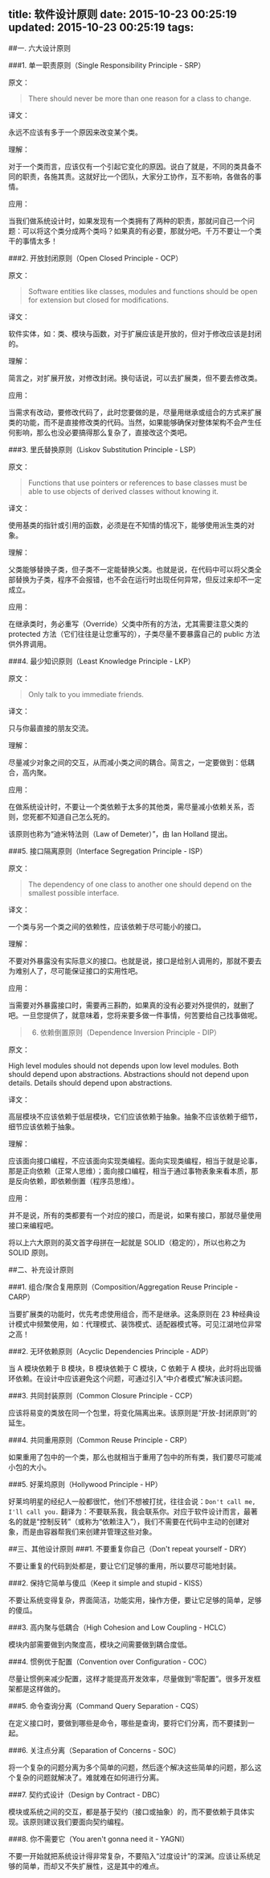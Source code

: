 title: 软件设计原则
date: 2015-10-23 00:25:19
updated: 2015-10-23 00:25:19
tags:
---

  
##一. 六大设计原则


###1. 单一职责原则（Single Responsibility Principle - SRP）

原文：

>There should never be more than one reason for a class to change.

译文：

永远不应该有多于一个原因来改变某个类。

理解：

对于一个类而言，应该仅有一个引起它变化的原因。说白了就是，不同的类具备不同的职责，各施其责。这就好比一个团队，大家分工协作，互不影响，各做各的事情。

应用：

当我们做系统设计时，如果发现有一个类拥有了两种的职责，那就问自己一个问题：可以将这个类分成两个类吗？如果真的有必要，那就分吧。千万不要让一个类干的事情太多！


###2. 开放封闭原则（Open Closed Principle - OCP）

原文：

>Software entities like classes, modules and functions should be open for extension but closed for modifications.

译文：

软件实体，如：类、模块与函数，对于扩展应该是开放的，但对于修改应该是封闭的。

理解：

简言之，对扩展开放，对修改封闭。换句话说，可以去扩展类，但不要去修改类。

应用：

当需求有改动，要修改代码了，此时您要做的是，尽量用继承或组合的方式来扩展类的功能，而不是直接修改类的代码。当然，如果能够确保对整体架构不会产生任何影响，那么也没必要搞得那么复杂了，直接改这个类吧。

###3. 里氏替换原则（Liskov Substitution Principle - LSP）

原文：

>Functions that use pointers or references to base classes must be able to use objects of derived classes without knowing it.

译文：

使用基类的指针或引用的函数，必须是在不知情的情况下，能够使用派生类的对象。

理解：

父类能够替换子类，但子类不一定能替换父类。也就是说，在代码中可以将父类全部替换为子类，程序不会报错，也不会在运行时出现任何异常，但反过来却不一定成立。

应用：

在继承类时，务必重写（Override）父类中所有的方法，尤其需要注意父类的 protected 方法（它们往往是让您重写的），子类尽量不要暴露自己的 public 方法供外界调用。

###4. 最少知识原则（Least Knowledge Principle - LKP）

原文：

>Only talk to you immediate friends.

译文：

只与你最直接的朋友交流。

理解：

尽量减少对象之间的交互，从而减小类之间的耦合。简言之，一定要做到：低耦合，高内聚。

应用：

在做系统设计时，不要让一个类依赖于太多的其他类，需尽量减小依赖关系，否则，您死都不知道自己怎么死的。

该原则也称为“迪米特法则（Law of Demeter）”，由 Ian Holland 提出。

###5. 接口隔离原则（Interface Segregation Principle - ISP）

原文：

>The dependency of one class to another one should depend on the smallest possible interface.

译文：

一个类与另一个类之间的依赖性，应该依赖于尽可能小的接口。

理解：

不要对外暴露没有实际意义的接口。也就是说，接口是给别人调用的，那就不要去为难别人了，尽可能保证接口的实用性吧。

应用：

当需要对外暴露接口时，需要再三斟酌，如果真的没有必要对外提供的，就删了吧。一旦您提供了，就意味着，您将来要多做一件事情，何苦要给自己找事做呢。

>6. 依赖倒置原则（Dependence Inversion Principle - DIP）

原文：

High level modules should not depends upon low level modules. Both should depend upon abstractions. Abstractions should not depend upon details. Details should depend upon abstractions.

译文：

高层模块不应该依赖于低层模块，它们应该依赖于抽象。抽象不应该依赖于细节，细节应该依赖于抽象。

理解：

应该面向接口编程，不应该面向实现类编程。面向实现类编程，相当于就是论事，那是正向依赖（正常人思维）；面向接口编程，相当于通过事物表象来看本质，那是反向依赖，即依赖倒置（程序员思维）。

应用：

并不是说，所有的类都要有一个对应的接口，而是说，如果有接口，那就尽量使用接口来编程吧。

将以上六大原则的英文首字母拼在一起就是 SOLID（稳定的），所以也称之为 SOLID 原则。


##二、补充设计原则

###1. 组合/聚合复用原则（Composition/Aggregation Reuse Principle - CARP）

当要扩展类的功能时，优先考虑使用组合，而不是继承。这条原则在 23 种经典设计模式中频繁使用，如：代理模式、装饰模式、适配器模式等。可见江湖地位非常之高！

###2. 无环依赖原则（Acyclic Dependencies Principle - ADP）

当 A 模块依赖于 B 模块，B 模块依赖于 C 模块，C 依赖于 A 模块，此时将出现循环依赖。在设计中应该避免这个问题，可通过引入“中介者模式”解决该问题。

###3. 共同封装原则（Common Closure Principle - CCP）

应该将易变的类放在同一个包里，将变化隔离出来。该原则是“开放-封闭原则”的延生。

###4. 共同重用原则（Common Reuse Principle - CRP）

如果重用了包中的一个类，那么也就相当于重用了包中的所有类，我们要尽可能减小包的大小。

###5. 好莱坞原则（Hollywood Principle - HP）

好莱坞明星的经纪人一般都很忙，他们不想被打扰，往往会说：`Don't call me, I'll call you.` 翻译为：不要联系我，我会联系你。对应于软件设计而言，最著名的就是“控制反转”（或称为“依赖注入”），我们不需要在代码中主动的创建对象，而是由容器帮我们来创建并管理这些对象。

##三、其他设计原则
###1. 不要重复你自己（Don't repeat yourself - DRY）

不要让重复的代码到处都是，要让它们足够的重用，所以要尽可能地封装。

###2. 保持它简单与傻瓜（Keep it simple and stupid - KISS）

不要让系统变得复杂，界面简洁，功能实用，操作方便，要让它足够的简单，足够的傻瓜。

###3. 高内聚与低耦合（High Cohesion and Low Coupling - HCLC）

模块内部需要做到内聚度高，模块之间需要做到耦合度低。

###4. 惯例优于配置（Convention over Configuration - COC）

尽量让惯例来减少配置，这样才能提高开发效率，尽量做到“零配置”。很多开发框架都是这样做的。

###5. 命令查询分离（Command Query Separation - CQS）

在定义接口时，要做到哪些是命令，哪些是查询，要将它们分离，而不要揉到一起。

###6. 关注点分离（Separation of Concerns - SOC）

将一个复杂的问题分离为多个简单的问题，然后逐个解决这些简单的问题，那么这个复杂的问题就解决了。难就难在如何进行分离。

###7. 契约式设计（Design by Contract - DBC）

模块或系统之间的交互，都是基于契约（接口或抽象）的，而不要依赖于具体实现。该原则建议我们要面向契约编程。

###8. 你不需要它（You aren't gonna need it - YAGNI）

不要一开始就把系统设计得非常复杂，不要陷入“过度设计”的深渊。应该让系统足够的简单，而却又不失扩展性，这是其中的难点。